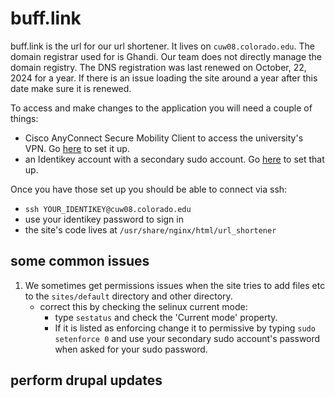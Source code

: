 # buff.link

buff.link is the url for our url shortener. It lives on `cuw08.colorado.edu`. The domain registrar used for is Ghandi. Our team does not directly manage the domain registry. The DNS registration was last renewed on October, 22, 2024 for a year. If there is an issue loading the site around a year after this date make sure it is renewed.

To access and make changes to the application you will need a couple of things:

- Cisco AnyConnect Secure Mobility Client to access the university's VPN. Go [here](https://oit.colorado.edu/services/network-internet-services/vpn/help/cisco-vpn) to set it up.
- an Identikey account with a secondary sudo account. Go [here](https://oit.colorado.edu/tutorial/identikey-manager-activate-and-manage-your-secondary-account) to set that up.

Once you have those set up you should be able to connect via ssh:
- `ssh YOUR_IDENTIKEY@cuw08.colorado.edu`
- use your identikey password to sign in
- the site's code lives at `/usr/share/nginx/html/url_shortener`

## some common issues

1. We sometimes get permissions issues when the site tries to add files etc to the `sites/default` directory and other directory.
    - correct this by checking the selinux current mode:
        - type `sestatus` and check the 'Current mode' property.
        - If it is listed as enforcing change it to permissive by typing `sudo setenforce 0` and use your secondary sudo account's password when asked for your sudo password.

## perform drupal updates